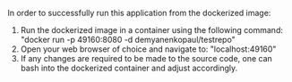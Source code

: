 
In order to successfully run this application from the dockerized image:
1. Run the dockerized image in a container using the following command: "docker run -p 49160:8080 -d demyanenkopaul/testrepo"
2. Open your web browser of choice and navigate to: "localhost:49160"
3. If any changes are required to be made to the source code, one can bash into the dockerized container and adjust accordingly.
